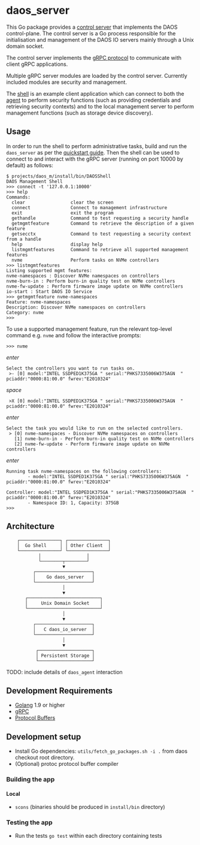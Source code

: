 # daos_server

This Go package provides a [control server](server/daos_server.go) that implements the DAOS control-plane. The control server is a Go process responsible for the initialisation and management of the DAOS IO servers mainly through a Unix domain socket.

The control server implements the [gRPC protocol](https://grpc.io/) to communicate with client gRPC applications.

Multiple gRPC server modules are loaded by the control server. Currently included modules are security and management.

The [shell](shell/DAOSShell) is an example client application which can connect to both the [agent](agent/daos_agent.go) to perform security functions (such as providing credentials and retrieving security contexts) and to the local management server to perform management functions (such as storage device discovery).

## Usage

In order to run the shell to perform administrative tasks, build and run the `daos_server` as per the [quickstart guide](https://github.com/daos-stack/daos/blob/master/doc/quickstart.md). Then the shell can be used to connect to and interact with the gRPC server (running on port 10000 by default) as follows:

```
$ projects/daos_m/install/bin/DAOSShell
DAOS Management Shell
>>> connect -t '127.0.0.1:10000'
>>> help
Commands:
  clear                 clear the screen
  connect               Connect to management infrastructure
  exit                  exit the program
  gethandle             Command to test requesting a security handle
  getmgmtfeature        Command to retrieve the description of a given feature
  getsecctx             Command to test requesting a security context from a handle
  help                  display help
  listmgmtfeatures      Command to retrieve all supported management features
  nvme                  Perform tasks on NVMe controllers
>>> listmgmtfeatures
Listing supported mgmt features:
nvme-namespaces : Discover NVMe namespaces on controllers
nvme-burn-in : Perform burn-in quality test on NVMe controllers
nvme-fw-update : Perform firmware image update on NVMe controllers
io-start : Start DAOS IO Service
>>> getmgmtfeature nvme-namespaces
Feature: nvme-namespaces
Description: Discover NVMe namespaces on controllers
Category: nvme
>>>
```

To use a supported management feature, run the relevant top-level command e.g. `nvme` and follow the interactive prompts:

```
>>> nvme
```

_enter_

```
Select the controllers you want to run tasks on.
 >- [0] model:"INTEL SSDPED1K375GA " serial:"PHKS7335006W375AGN  " pciaddr:"0000:81:00.0" fwrev:"E2010324"
```

_space_

```
 >X [0] model:"INTEL SSDPED1K375GA " serial:"PHKS7335006W375AGN  " pciaddr:"0000:81:00.0" fwrev:"E2010324"
```

_enter_

```
Select the task you would like to run on the selected controllers.
 > [0] nvme-namespaces - Discover NVMe namespaces on controllers
   [1] nvme-burn-in - Perform burn-in quality test on NVMe controllers
   [2] nvme-fw-update - Perform firmware image update on NVMe controllers
```

_enter_

```
Running task nvme-namespaces on the following controllers:
        - model:"INTEL SSDPED1K375GA " serial:"PHKS7335006W375AGN  " pciaddr:"0000:81:00.0" fwrev:"E2010324"

Controller: model:"INTEL SSDPED1K375GA " serial:"PHKS7335006W375AGN  " pciaddr:"0000:81:00.0" fwrev:"E2010324"
        - Namespace ID: 1, Capacity: 375GB
>>>
```

## Architecture

```
    ┌───────────────┐ ┌───────────────┐
    │  Go Shell     │ │ Other Client  │
    └───────────────┘ └───────────────┘
            │                 │
            └────────┬────────┘
                     ▼
          ┌─────────────────────┐
          │    Go daos_server   │
          └─────────────────────┘
                     │
                     ▼
       ┌───────────────────────────┐
       │     Unix Domain Socket    │
       └───────────────────────────┘
                     │
                     ▼
          ┌─────────────────────┐
          │   C daos_io_server  │
          └─────────────────────┘
                     │
                     ▼
           ┌────────────────────┐
           │ Persistent Storage │
           └────────────────────┘
```
TODO: include details of `daos_agent` interaction

## Development Requirements

* [Golang](https://golang.org/) 1.9 or higher
* [gRPC](https://grpc.io/)
* [Protocol Buffers](https://developers.google.com/protocol-buffers/)

## Development setup

* Install Go dependencies: `utils/fetch_go_packages.sh -i .` from daos checkout root directory.
* (Optional) protoc protocol buffer compiler

### Building the app

#### Local

* `scons` (binaries should be produced in `install/bin` directory)

### Testing the app

* Run the tests `go test` within each directory containing tests
